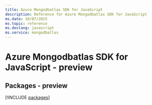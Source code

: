 ```yaml
---
title: Azure Mongodbatlas SDK for JavaScript
description: Reference for Azure Mongodbatlas SDK for JavaScript
ms.date: 10/07/2025
ms.topic: reference
ms.devlang: javascript
ms.service: mongodbatlas
---
```

# Azure Mongodbatlas SDK for JavaScript - preview
## Packages - preview
[!INCLUDE [packages](mongodbatlas-index.md)]